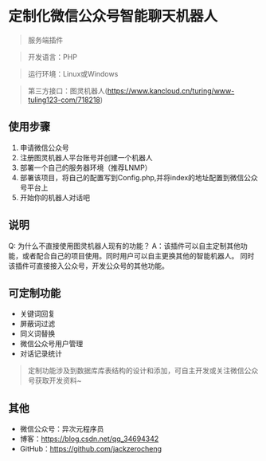 #  定制化微信公众号智能聊天机器人
> 服务端插件

> 开发语言：PHP

> 运行环境：Linux或Windows

> 第三方接口：图灵机器人(https://www.kancloud.cn/turing/www-tuling123-com/718218)

## 使用步骤
1. 申请微信公众号
2. 注册图灵机器人平台账号并创建一个机器人
3. 部署一个自己的服务器环境（推荐LNMP）
4. 部署该项目，将自己的配置写到Config.php,并将index的地址配置到微信公众号平台上
5. 开始你的机器人对话吧

## 说明
Q: 为什么不直接使用图灵机器人现有的功能？
A：该插件可以自主定制其他功能，或者配合自己的项目使用。同时用户可以自主更换其他的智能机器人。
同时该插件可直接接入公众号，开发公众号的其他功能。

## 可定制功能
* 关键词回复
* 屏蔽词过滤
* 同义词替换
* 微信公众号用户管理
* 对话记录统计

> 定制功能涉及到数据库库表结构的设计和添加，可自主开发或关注微信公众号获取开发资料~

## 其他
* 微信公众号：异次元程序员
* 博客：https://blog.csdn.net/qq_34694342
* GitHub：https://github.com/jackzerocheng
